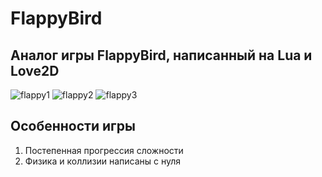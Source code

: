 # FlappyBird
## Аналог игры FlappyBird, написанный на Lua и Love2D

![flappy1](https://user-images.githubusercontent.com/56964428/235936596-96c52f0f-3e3c-455d-a695-465c09f231c6.png)
![flappy2](https://user-images.githubusercontent.com/56964428/235936540-cc7b18c9-2788-4e51-8e12-275d63421713.png)
![flappy3](https://user-images.githubusercontent.com/56964428/235936690-e369454c-ac8d-449d-9e89-77241f029908.png)


## Особенности игры  
1. Постепенная прогрессия сложности
2. Физика и коллизии написаны с нуля
